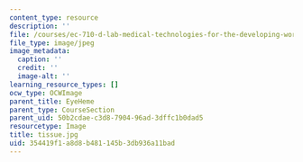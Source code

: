 ```yaml
---
content_type: resource
description: ''
file: /courses/ec-710-d-lab-medical-technologies-for-the-developing-world-spring-2010/354419f1a8d8b481145b3db936a11bad_tissue.jpg
file_type: image/jpeg
image_metadata:
  caption: ''
  credit: ''
  image-alt: ''
learning_resource_types: []
ocw_type: OCWImage
parent_title: EyeHeme
parent_type: CourseSection
parent_uid: 50b2cdae-c3d8-7904-96ad-3dffc1b0dad5
resourcetype: Image
title: tissue.jpg
uid: 354419f1-a8d8-b481-145b-3db936a11bad
---
```

